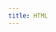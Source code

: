 ```yaml
---
title: HTML
---
```


<script context="module">
  export function load() {
    return {
      stuff: {
        title: 'HTML'
      }
    };
  }
</script>
